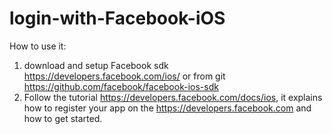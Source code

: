 # login-with-Facebook-iOS

How to use it:

1. download and setup Facebook sdk https://developers.facebook.com/ios/ or from git https://github.com/facebook/facebook-ios-sdk
2. Follow the tutorial https://developers.facebook.com/docs/ios, it explains how to register your app on the https://developers.facebook.com and how to get started.
